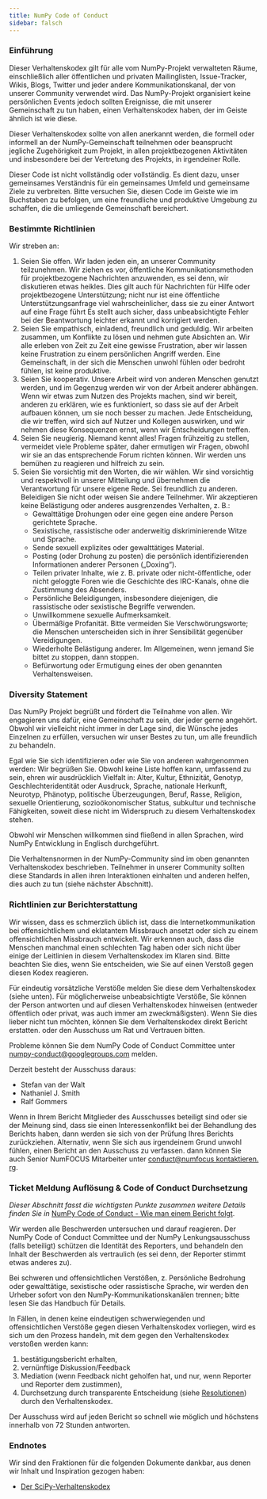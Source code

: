 ```yaml
---
title: NumPy Code of Conduct
sidebar: falsch
---
```


### Einführung

Dieser Verhaltenskodex gilt für alle vom NumPy-Projekt verwalteten Räume, einschließlich aller öffentlichen und privaten Mailinglisten, Issue-Tracker, Wikis, Blogs, Twitter und jeder andere Kommunikationskanal, der von unserer Community verwendet wird. Das NumPy-Projekt organisiert keine persönlichen Events jedoch sollten Ereignisse, die mit unserer Gemeinschaft zu tun haben, einen Verhaltenskodex haben, der im Geiste ähnlich ist wie diese.

Dieser Verhaltenskodex sollte von allen anerkannt werden, die formell oder informell an der NumPy-Gemeinschaft teilnehmen oder beansprucht jegliche Zugehörigkeit zum Projekt, in allen projektbezogenen Aktivitäten und insbesondere bei der Vertretung des Projekts, in irgendeiner Rolle.

Dieser Code ist nicht vollständig oder vollständig. Es dient dazu, unser gemeinsames Verständnis für ein gemeinsames Umfeld und gemeinsame Ziele zu verbreiten. Bitte versuchen Sie, diesen Code im Geiste wie im Buchstaben zu befolgen, um eine freundliche und produktive Umgebung zu schaffen, die die umliegende Gemeinschaft bereichert.

### Bestimmte Richtlinien

Wir streben an:

1. Seien Sie offen. Wir laden jeden ein, an unserer Community teilzunehmen. Wir ziehen es vor, öffentliche Kommunikationsmethoden für projektbezogene Nachrichten anzuwenden, es sei denn, wir diskutieren etwas heikles. Dies gilt auch für Nachrichten für Hilfe oder projektbezogene Unterstützung; nicht nur ist eine öffentliche Unterstützungsanfrage viel wahrscheinlicher, dass sie zu einer Antwort auf eine Frage führt Es stellt auch sicher, dass unbeabsichtigte Fehler bei der Beantwortung leichter erkannt und korrigiert werden.
2. Seien Sie empathisch, einladend, freundlich und geduldig. Wir arbeiten zusammen, um Konflikte zu lösen und nehmen gute Absichten an. Wir alle erleben von Zeit zu Zeit eine gewisse Frustration, aber wir lassen keine Frustration zu einem persönlichen Angriff werden. Eine Gemeinschaft, in der sich die Menschen unwohl fühlen oder bedroht fühlen, ist keine produktive.
3. Seien Sie kooperativ. Unsere Arbeit wird von anderen Menschen genutzt werden, und im Gegenzug werden wir von der Arbeit anderer abhängen. Wenn wir etwas zum Nutzen des Projekts machen, sind wir bereit, anderen zu erklären, wie es funktioniert, so dass sie auf der Arbeit aufbauen können, um sie noch besser zu machen. Jede Entscheidung, die wir treffen, wird sich auf Nutzer und Kollegen auswirken, und wir nehmen diese Konsequenzen ernst, wenn wir Entscheidungen treffen.
4. Seien Sie neugierig. Niemand kennt alles! Fragen frühzeitig zu stellen, vermeidet viele Probleme später, daher ermutigen wir Fragen, obwohl wir sie an das entsprechende Forum richten können. Wir werden uns bemühen zu reagieren und hilfreich zu sein.
5. Seien Sie vorsichtig mit den Worten, die wir wählen. Wir sind vorsichtig und respektvoll in unserer Mitteilung und übernehmen die Verantwortung für unsere eigene Rede. Sei freundlich zu anderen. Beleidigen Sie nicht oder weisen Sie andere Teilnehmer. Wir akzeptieren keine Belästigung oder anderes ausgrenzendes Verhalten, z. B.:
    * Gewalttätige Drohungen oder eine gegen eine andere Person gerichtete Sprache.
    * Sexistische, rassistische oder anderweitig diskriminierende Witze und Sprache.
    * Sende sexuell explizites oder gewalttätiges Material.
    * Posting (oder Drohung zu posten) die persönlich identifizierenden Informationen anderer Personen („Doxing“).
    * Teilen privater Inhalte, wie z. B. private oder nicht-öffentliche, oder nicht geloggte Foren wie die Geschichte des IRC-Kanals, ohne die Zustimmung des Absenders.
    * Persönliche Beleidigungen, insbesondere diejenigen, die rassistische oder sexistische Begriffe verwenden.
    * Unwillkommene sexuelle Aufmerksamkeit.
    * Übermäßige Profanität. Bitte vermeiden Sie Verschwörungsworte; die Menschen unterscheiden sich in ihrer Sensibilität gegenüber Vereidigungen.
    * Wiederholte Belästigung anderer. Im Allgemeinen, wenn jemand Sie bittet zu stoppen, dann stoppen.
    * Befürwortung oder Ermutigung eines der oben genannten Verhaltensweisen.

### Diversity Statement

Das NumPy Projekt begrüßt und fördert die Teilnahme von allen. Wir engagieren uns dafür, eine Gemeinschaft zu sein, der jeder gerne angehört. Obwohl wir vielleicht nicht immer in der Lage sind, die Wünsche jedes Einzelnen zu erfüllen, versuchen wir unser Bestes zu tun, um alle freundlich zu behandeln.

Egal wie Sie sich identifizieren oder wie Sie von anderen wahrgenommen werden: Wir begrüßen Sie. Obwohl keine Liste hoffen kann, umfassend zu sein, ehren wir ausdrücklich Vielfalt in: Alter, Kultur, Ethnizität, Genotyp, Geschlechteridentität oder Ausdruck, Sprache, nationale Herkunft, Neurotyp, Phänotyp, politische Überzeugungen, Beruf, Rasse, Religion, sexuelle Orientierung, sozioökonomischer Status, subkultur und technische Fähigkeiten, soweit diese nicht im Widerspruch zu diesem Verhaltenskodex stehen.

Obwohl wir Menschen willkommen sind fließend in allen Sprachen, wird NumPy Entwicklung in Englisch durchgeführt.

Die Verhaltensnormen in der NumPy-Community sind im oben genannten Verhaltenskodex beschrieben. Teilnehmer in unserer Community sollten diese Standards in allen ihren Interaktionen einhalten und anderen helfen, dies auch zu tun (siehe nächster Abschnitt).

### Richtlinien zur Berichterstattung

Wir wissen, dass es schmerzlich üblich ist, dass die Internetkommunikation bei offensichtlichem und eklatantem Missbrauch ansetzt oder sich zu einem offensichtlichen Missbrauch entwickelt. Wir erkennen auch, dass die Menschen manchmal einen schlechten Tag haben oder sich nicht über einige der Leitlinien in diesem Verhaltenskodex im Klaren sind. Bitte beachten Sie dies, wenn Sie entscheiden, wie Sie auf einen Verstoß gegen diesen Kodex reagieren.

Für eindeutig vorsätzliche Verstöße melden Sie diese dem Verhaltenskodex (siehe unten). Für möglicherweise unbeabsichtigte Verstöße, Sie können der Person antworten und auf diesen Verhaltenskodex hinweisen (entweder öffentlich oder privat, was auch immer am zweckmäßigsten). Wenn Sie dies lieber nicht tun möchten, können Sie dem Verhaltenskodex direkt Bericht erstatten. oder den Ausschuss um Rat und Vertrauen bitten.

Probleme können Sie dem NumPy Code of Conduct Committee unter numpy-conduct@googlegroups.com melden.

Derzeit besteht der Ausschuss daraus:

* Stefan van der Walt
* Nathaniel J. Smith
* Ralf Gommers

Wenn in Ihrem Bericht Mitglieder des Ausschusses beteiligt sind oder sie der Meinung sind, dass sie einen Interessenkonflikt bei der Behandlung des Berichts haben, dann werden sie sich von der Prüfung Ihres Berichts zurückziehen. Alternativ, wenn Sie sich aus irgendeinem Grund unwohl fühlen, einen Bericht an den Ausschuss zu verfassen. dann können Sie auch Senior NumFOCUS Mitarbeiter unter [conduct@numfocus kontaktieren. rg](https://numfocus.org/code-of-conduct#persons-responsible).

### Ticket Meldung Auflösung & Code of Conduct Durchsetzung

_Dieser Abschnitt fasst die wichtigsten Punkte zusammen weitere Details finden Sie in_ [NumPy Code of Conduct - Wie man einem Bericht folgt](https://numpy.org/devdocs/dev/conduct/report_handling_manual.html).

Wir werden alle Beschwerden untersuchen und darauf reagieren. Der NumPy Code of Conduct Committee und der NumPy Lenkungsausschuss (falls beteiligt) schützen die Identität des Reporters, und behandeln den Inhalt der Beschwerden als vertraulich (es sei denn, der Reporter stimmt etwas anderes zu).

Bei schweren und offensichtlichen Verstößen, z. Persönliche Bedrohung oder gewalttätige, sexistische oder rassistische Sprache, wir werden den Urheber sofort von den NumPy-Kommunikationskanälen trennen; bitte lesen Sie das Handbuch für Details.

In Fällen, in denen keine eindeutigen schwerwiegenden und offensichtlichen Verstöße gegen diesen Verhaltenskodex vorliegen, wird es sich um den Prozess handeln, mit dem gegen den Verhaltenskodex verstoßen werden kann:

1. bestätigungsbericht erhalten,
2. vernünftige Diskussion/Feedback
3. Mediation (wenn Feedback nicht geholfen hat, und nur, wenn Reporter und Reporter dem zustimmen),
4. Durchsetzung durch transparente Entscheidung (siehe [Resolutionen](https://numpy.org/devdocs/dev/conduct/report_handling_manual.html#coc-resolutions)) durch den Verhaltenskodex.

Der Ausschuss wird auf jeden Bericht so schnell wie möglich und höchstens innerhalb von 72 Stunden antworten.

### Endnotes

Wir sind den Fraktionen für die folgenden Dokumente dankbar, aus denen wir Inhalt und Inspiration gezogen haben:

- [Der SciPy-Verhaltenskodex](https://docs.scipy.org/doc/scipy/reference/dev/conduct/code_of_conduct.html)
